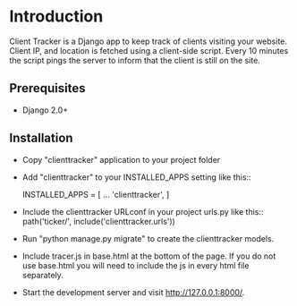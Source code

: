# Introduction

Client Tracker is a Django app to keep track of clients visiting your website. 
Client IP, and location is fetched using a client-side script. Every 10 minutes
the script pings the server to inform that the client is still on the site.

## Prerequisites

- Django 2.0+

## Installation

- Copy "clienttracker" application to your project folder 
- Add "clienttracker" to your INSTALLED_APPS setting like this::

    INSTALLED_APPS = [
        ...
        'clienttracker',
    ]
- Include the clienttracker URLconf in your project urls.py like this::
    path('ticker/', include('clienttracker.urls'))
- Run "python manage.py migrate" to create the clienttracker models.
- Include tracer.js in base.html at the bottom of the page. If you do not use base.html you will need
   to include the js in every html file separately.
   
   <script src="{% static 'js/tracer.js' %}"></script>
- Start the development server and visit http://127.0.0.1:8000/. 
